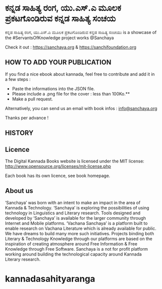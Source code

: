# ಕನ್ನಡ ಸಾಹಿತ್ಯ ರಂಗ, ಯು.ಎಸ್.ಎ ಮೂಲಕ ಪ್ರಕಟಗೊಂಡಿರುವ ಕನ್ನಡ ಸಾಹಿತ್ಯ ಸಂಚಯ

ಕನ್ನಡ ಸಾಹಿತ್ಯ ರಂಗ, ಯು.ಎಸ್.ಎ ಮೂಲಕ ಪ್ರಕಟಗೊಂಡಿರುವ ಕನ್ನಡ ಸಾಹಿತ್ಯ ಸಂಚಯು is a showcase of the #ServantsOfKnowledge project works @Sanchaya

Check it out : https://sanchaya.org & https://sanchifoundation.org

## HOW TO ADD YOUR PUBLICATION

If you find a nice ebook about kannada, feel free to contribute and add it in a few steps :

- Paste the informations into the JSON file.
- Please include a .png file for the cover : less than 100Ko.**
- Make a pull request.

Alternatively, you can send us an email with book infos : info@sanchaya.org

Thanks per advance !

## HISTORY


## Licence

The Digital Kannada Books website is licensed under the MIT license: http://www.opensource.org/licenses/mit-license.php

Each book has its own licence, see book homepage.

## About us
‘Sanchaya’ was born with an intent to make an impact in the area of Kannada & Technology. ‘Sanchaya’ is exploring the possibilities of using technology in Linguistics and Literary research. Tools designed and developed by ‘Sanchaya’ is available for the larger community through Internet and Mobile platforms. ‘Vachana Sanchaya’ is a platform built to enable research on Vachana Literature which is already available for public. We have dreams to build many more such initiatives. Projects binding both Literary & Technology Knowledge through our platforms are based on the inspiration of creating atmosphere around Free Information & Free Knowledge through Free Software. Sanchaya is a not for profit platform working around building the technological capacity around Kannada Literary research.
# kannadasahityaranga
